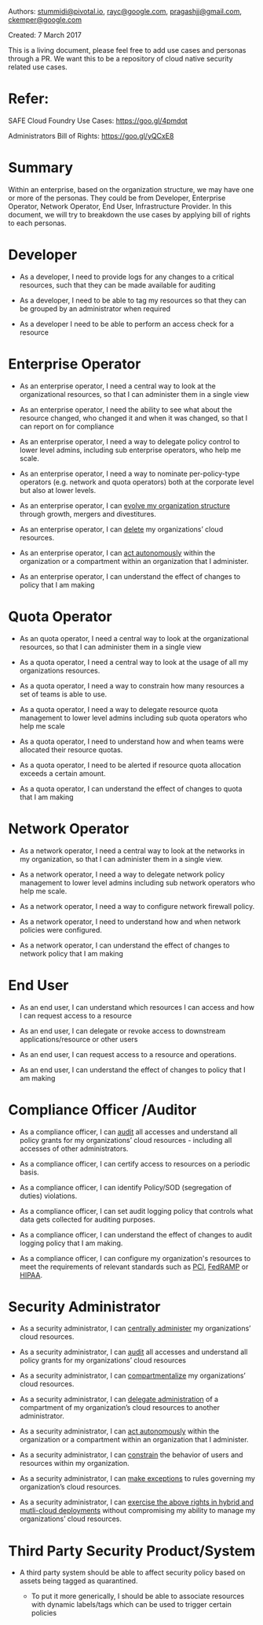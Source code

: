 Authors: stummidi@pivotal.io, rayc@google.com, pragashjj@gmail.com, ckemper@google.com 

Created: 7 March 2017

This is a living document, please feel free to add use cases and personas through a PR. We want this to be a repository of cloud native security related use cases.

Refer:
============

SAFE Cloud Foundry Use Cases: https://goo.gl/4pmdqt

Administrators Bill of Rights: https://goo.gl/yQCxE8


Summary 
============
Within an enterprise, based on the organization structure, we may have one or more of the personas. They could be from Developer, Enterprise Operator, Network Operator, End User, Infrastructure Provider. In this document, we will try to breakdown the use cases by applying bill of rights to each personas. 

Developer
=============
* As a developer, I need to provide logs for any changes to a critical resources, such that they can be made available for auditing

* As a developer, I need to be able to tag my resources so that they can be grouped by an administrator when required

* As a developer I need to be able to perform an access check for a resource

Enterprise Operator
=============
* As an enterprise operator, I need a central way to look at the organizational resources, so that I can administer them in a single view

* As an enterprise operator, I need the ability to see what about the resource changed, who changed it and when it was changed, so that I can report on for compliance 

* As an enterprise operator, I need a way to delegate policy control to lower level admins, including sub enterprise operators, who help me scale.

* As an enterprise operator, I need a way to nominate per-policy-type operators (e.g. network and quota operators) both at the corporate level but also at lower levels.

* As an enterprise operator, I can [evolve my organization structure](https://docs.google.com/document/d/19V_Vx0fdz2HOa31FpPswT9CsUphizfJcwvDJv05aWFs/edit#heading=h.58j9tsccjq45)  through growth, mergers and divestitures.

* As an enterprise operator, I can <a href="https://docs.google.com/document/d/19V_Vx0fdz2HOa31FpPswT9CsUphizfJcwvDJv05aWFs/edit#heading=h.mhh6qgyk76tv" target="_blank">delete</a>  my organizations’ cloud resources.

* As an enterprise operator, I can <a href="https://docs.google.com/document/d/19V_Vx0fdz2HOa31FpPswT9CsUphizfJcwvDJv05aWFs/edit#heading=h.tb39rmtqjah2" target="_blank">act autonomously</a>  within the organization or a compartment within an organization that I administer.

* As an enterprise operator, I can understand the effect of changes to policy that I am making


Quota Operator
==================

* As an quota operator, I need a central way to look at the organizational resources, so that I can administer them in a single view

* As a quota operator, I need a central way to look at the usage of all my organizations resources.

* As a quota operator, I need a way to constrain how many resources a set of teams is able to use.

* As a quota operator, I need a way to delegate resource quota management to lower level admins including sub quota operators who help me scale

* As a quota operator, I need to understand how and when teams were allocated their resource quotas.

* As a quota operator, I need to be alerted if resource quota allocation exceeds a certain amount.

* As a quota operator, I can understand the effect of changes to quota that I am making


Network Operator
====================

* As a network operator, I need a central way to look at the networks in my organization, so that I can administer them in a single view.

* As a network operator, I need a way to delegate network policy management to lower level admins including sub network operators who help me scale.

* As a network operator, I need a way to configure network firewall policy.

* As a network operator, I need to understand how and when network policies were configured.

* As a network operator, I can understand the effect of changes to network policy that I am making


End User
============

* As an end user, I can understand which resources I can access and how I can request access to a resource

* As an end user, I can delegate or revoke access to downstream applications/resource or other users

* As an end user, I can request access to a resource and operations.

* As an end user, I can understand the effect of changes to policy that I am making


Compliance Officer /Auditor
===============================

* As a compliance officer, I can <a href="https://docs.google.com/document/d/19V_Vx0fdz2HOa31FpPswT9CsUphizfJcwvDJv05aWFs/edit#heading=h.norkt12d88ma" target="_blank">audit</a>  all accesses and understand all policy grants for my organizations’ cloud resources - including all accesses of other administrators.

* As a compliance officer, I can certify access to resources on a periodic basis.

* As a compliance officer, I can identify Policy/SOD (segregation of duties) violations.

* As a compliance officer, I can set audit logging policy that controls what data gets collected for auditing purposes.

* As a compliance officer, I can understand the effect of changes to audit logging policy that I am making.

* As a compliance officer, I can configure my organization's resources to meet the requirements of relevant standards such as [PCI](https://www.pcisecuritystandards.org/), [FedRAMP](https://www.fedramp.gov/) or [HIPAA](https://www.gpo.gov/fdsys/pkg/PLAW-104publ191/html/PLAW-104publ191.htm).


Security Administrator
==========================

* As a security administrator, I can <a href="https://docs.google.com/document/d/19V_Vx0fdz2HOa31FpPswT9CsUphizfJcwvDJv05aWFs/edit#heading=h.ems5pk2exnlb" target="_blank">centrally administer</a>  my organizations’ cloud resources.

* As a security administrator, I can <a href="https://docs.google.com/document/d/19V_Vx0fdz2HOa31FpPswT9CsUphizfJcwvDJv05aWFs/edit#heading=h.norkt12d88ma" target="_blank">audit</a> all accesses and understand all policy grants for my organizations’ cloud resources

* As a security administrator, I can <a href="https://docs.google.com/document/d/19V_Vx0fdz2HOa31FpPswT9CsUphizfJcwvDJv05aWFs/edit#heading=h.v7s39hyjpvjh" target="_blank">compartmentalize</a>  my organizations’ cloud resources.

* As a security administrator, I can <a href="https://docs.google.com/document/d/19V_Vx0fdz2HOa31FpPswT9CsUphizfJcwvDJv05aWFs/edit#heading=h.cop8leqlt29" target="_blank">delegate administration</a>  of a compartment of my organization’s cloud resources to another administrator.

* As a security administrator, I can <a href="https://docs.google.com/document/d/19V_Vx0fdz2HOa31FpPswT9CsUphizfJcwvDJv05aWFs/edit#heading=h.tb39rmtqjah2" target="_blank">act autonomously</a>  within the organization or a compartment within an organization that I administer.

* As a security administrator, I can <a href="https://docs.google.com/document/d/19V_Vx0fdz2HOa31FpPswT9CsUphizfJcwvDJv05aWFs/edit#heading=h.iwrgo3lponp3" target="_blank">constrain</a>  the behavior of users and resources within my organization.

* As a security administrator, I can <a href="https://docs.google.com/document/d/19V_Vx0fdz2HOa31FpPswT9CsUphizfJcwvDJv05aWFs/edit#heading=h.amocw7z631ri" target="_blank">make exceptions</a>  to rules governing my organization’s cloud resources.

* As a security administrator, I can <a href="https://docs.google.com/document/d/19V_Vx0fdz2HOa31FpPswT9CsUphizfJcwvDJv05aWFs/edit#heading=h.7wavwjkp2pz2" target="_blank">exercise the above rights in hybrid and mutli-cloud deployments</a>  without compromising my ability to manage my organizations’ cloud resources.


Third Party Security Product/System
==========================

* A third party system should be able to affect security policy based on assets being tagged as quarantined.

    * To put it more generically, I should be able to associate resources with dynamic labels/tags which can be used to trigger certain policies


    


